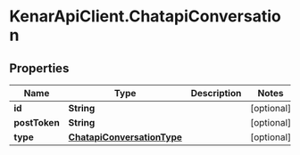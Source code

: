 # KenarApiClient.ChatapiConversation

## Properties

Name | Type | Description | Notes
------------ | ------------- | ------------- | -------------
**id** | **String** |  | [optional] 
**postToken** | **String** |  | [optional] 
**type** | [**ChatapiConversationType**](ChatapiConversationType.md) |  | [optional] 



